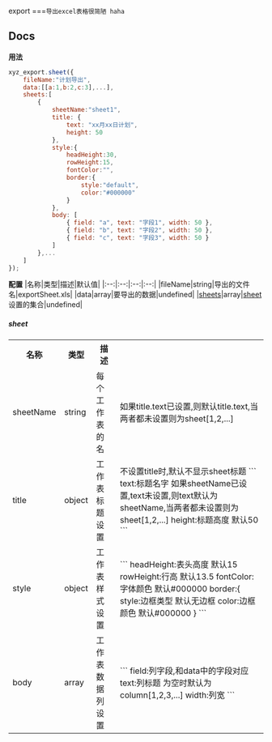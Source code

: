 export
===`导出excel表格很简陋 haha`  

Docs
---
**用法**
```javascript
xyz_export.sheet({
    fileName:"计划导出",
    data:[[a:1,b:2,c:3],...],
    sheets:[
        {
            sheetName:"sheet1",
            title: {
                text: "xx月xx日计划",
                height: 50
            },
            style:{
                headHeight:30,
                rowHeight:15,
                fontColor:"",
                border:{
                    style:"default",
                    color:"#000000"
                }
            },
            body: [
                { field: "a", text: "字段1", width: 50 },
                { field: "b", text: "字段2", width: 50 },
                { field: "c", text: "字段3", width: 50 }
            ]
        },...
    ]
});
```
**配置**
|名称|类型|描述|默认值|
|:--:|:--:|:--:|:--:|
|fileName|string|导出的文件名|exportSheet.xls|
|data|array|要导出的数据|undefined|
|[sheets](#sheet)|array|[sheet](#sheet)设置的集合|undefined|

##### sheet
<table>
    <tr>
        <th>名称</th>
        <th>类型</th>
        <th>描述</th>
        <th></th>
    </tr>
    <tr>
        <td>sheetName</td>
        <td>string</td>
        <td>每个工作表的名</td>
        <td>如果title.text已设置,则默认title.text,当两者都未设置则为sheet[1,2,...]</td>
    </tr>
    <tr>
        <td>title</td>
        <td>object</td>
        <td>工作表标题设置</td>
        <td>不设置title时,默认不显示sheet标题
```
text:标题名字       如果sheetName已设置,text未设置,则text默认为sheetName,当两者都未设置则为sheet[1,2,...]
height:标题高度     默认50
```
        </td>
    </tr>
    <tr>
        <td>style</td>
        <td>object</td>
        <td>工作表样式设置</td>
        <td>
```
headHeight:表头高度     默认15
rowHeight:行高        默认13.5
fontColor:字体颜色      默认#000000
border:{
            style:边框类型      默认无边框
            color:边框颜色      默认#000000
            }
```
        </td>
    </tr>
    <tr>
        <td>body</td>
        <td>array</td>
        <td>工作表数据列设置</td>
        <td>
```
field:列字段,和data中的字段对应
text:列标题    为空时默认为column[1,2,3,...]
width:列宽
```
        </td>
    </tr>
</table>





